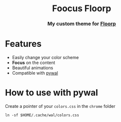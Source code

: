 <h1 align="center"> Foocus Floorp </h1>
<h3 align="center"> My custom theme for <a href="https://floorp.app/en/"> Floorp </a> </h3>

# Features
- Easily change your color scheme
- **Focus** on the content
- Beautiful animations
- Compatible with [pywal](https://github.com/dylanaraps/pywal)

# How to use with pywal
Create a pointer of your `colors.css` in the `chrome` folder

`ln -sf $HOME/.cache/wal/colors.css`
